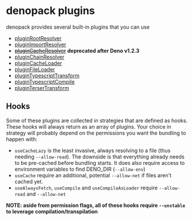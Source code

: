 # denopack plugins

denopack provides several built-in plugins that you can use

- [pluginRootResolver](./pluginRootResolver)
- [pluginImportResolver](./pluginImportResolver)
- ~~[pluginCacheResolver](./pluginCacheResolver)~~ **deprecated after Deno v1.2.3**
- [pluginChainResolver](./pluginChainResolver)
- [pluginCacheLoader](./pluginCacheResolver)
- [pluginFileLoader](./pluginFileLoader)
- [pluginTypescriptTransform](./pluginTypescriptTransform)
- [pluginTypescriptCompile](./pluginTypescriptCompile)
- [pluginTerserTransform](./pluginTerserTransform)

## Hooks

Some of these plugins are collected in strategies that are defined as hooks. These hooks will always return as an array of plugins. Your choice in strategy will probably depend on the permissions you want the bundling to happen with:

- `useCacheLazy` is the least invasive, always resolving to a file (thus needing `--allow-read`). The downside is that everything already needs to be pre-cached before bundling starts. It does also require access to environment variables to find DENO_DIR (`--allow-env`)
- `useCache` require an additional, potential `--allow-net` if files aren't cached yet.
- `useAlwaysFetch`, `useCompile` and `useCompileAsLoader` require `--allow-read` and `--allow-net`

**NOTE: aside from permission flags, all of these hooks require `--unstable` to leverage compilation/transpilation**
